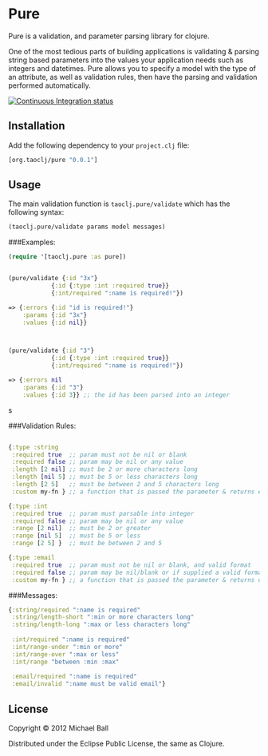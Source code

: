 # Pure

Pure is a validation, and parameter parsing library for clojure. 

One of the most tedious parts of building applications is validating & parsing string based parameters into the values your application needs such as integers and datetimes. Pure allows you to specify a model with the type of an attribute, as well as validation rules, then have the parsing and validation performed automatically.


[![Continuous Integration status](https://secure.travis-ci.org/mikeball/pure.png)](http://travis-ci.org/mikeball/pure)


## Installation

Add the following dependency to your `project.clj` file:

```clojure
[org.taoclj/pure "0.0.1"]
```


## Usage

The main validation function is `taoclj.pure/validate` which has the following syntax:
```clojure
(taoclj.pure/validate params model messages)
```


###Examples:
```clojure
(require '[taoclj.pure :as pure])


(pure/validate {:id "3x"}
          	{:id {:type :int :required true}}
          	{:int/required ":name is required!"})

=> {:errors {:id "id is required!"}
    :params {:id "3x"}
    :values {:id nil}}



(pure/validate {:id "3"}
          	{:id {:type :int :required true}}
          	{:int/required ":name is required!"})

=> {:errors nil 
    :params {:id "3"} 
    :values {:id 3}} ;; the id has been parsed into an integer

```

s

###Validation Rules:
```clojure

{:type :string
 :required true  ;; param must not be nil or blank
 :required false ;; param may be nil or any value
 :length [2 nil] ;; must be 2 or more characters long
 :length [nil 5] ;; must be 5 or less characters long
 :length [2 5]   ;; must be between 2 and 5 characters long
 :custom my-fn } ;; a function that is passed the parameter & returns error string on failure, nil if ok.

{:type :int
 :required true  ;; param must parsable into integer
 :required false ;; param may be nil or any value
 :range [2 nil]  ;; must be 2 or greater
 :range [nil 5]  ;; must be 5 or less 
 :range [2 5] }  ;; must be between 2 and 5

{:type :email 
 :required true  ;; param must not be nil or blank, and valid format
 :required false ;; param may be nil/blank or if supplied a valid format 
 :custom my-fn } ;; a function that is passed the parameter & returns error string on failure, nil if ok.

```



###Messages:
```clojure
{:string/required ":name is required"
 :string/length-short ":min or more characters long"
 :string/length-long ":max or less characters long"
 
 :int/required ":name is required"
 :int/range-under ":min or more"
 :int/range-over ":max or less"
 :int/range "between :min :max"
 
 :email/required ":name is required"
 :email/invalid ":name must be valid email"}
```


## License

Copyright © 2012 Michael Ball

Distributed under the Eclipse Public License, the same as Clojure.
